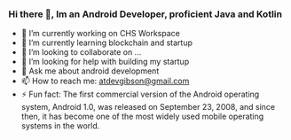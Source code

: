 ### Hi there 👋, Im an Android Developer, proficient Java and Kotlin


- 🔭 I’m currently working on CHS Workspace
- 🌱 I’m currently learning blockchain and startup
- 👯 I’m looking to collaborate on ...
- 🤔 I’m looking for help with building my startup
- 💬 Ask me about android development
- 📫 How to reach me: atdevgibson@gmail.com
- ⚡ Fun fact: The first commercial version of the Android operating system, Android 1.0, was released on September 23, 2008, and since then, it has become one of the most widely used mobile operating systems in the world.


<!--
[![gibs-on github stats](https://github-readme-stats.vercel.app/api?username=gibs-on)](https://github.com/gibs-on/github-readme-stats)
[![Top Langs](https://github-readme-stats.vercel.app/api/top-langs/?username=gibs-on)](https://github.com/lhyan0/github-readme-stats)


**gibs-on/gibs-on** is a ✨ _special_ ✨ repository because its `README.md` (this file) appears on your GitHub profile.

Here are some ideas to get you started:

- 🔭 I’m currently working on ...
- 🌱 I’m currently learning ...
- 👯 I’m looking to collaborate on ...
- 🤔 I’m looking for help with ...
- 💬 Ask me about ...
- 📫 How to reach me: ...
- 😄 Pronouns: ...
- ⚡ Fun fact: ...
-->
